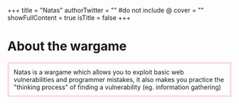 +++
title = "Natas"
authorTwitter = "" #do not include @
cover = ""
showFullContent = true
isTitle = false
+++

# About the wargame

<p style="border: 4px solid #ff626638; padding: 10px;">Natas is a wargame which allows you to exploit basic web vulnerabilities and programmer mistakes, it also makes you practice the "thinking process" of finding a vulnerability (eg. information gathering)</p>

